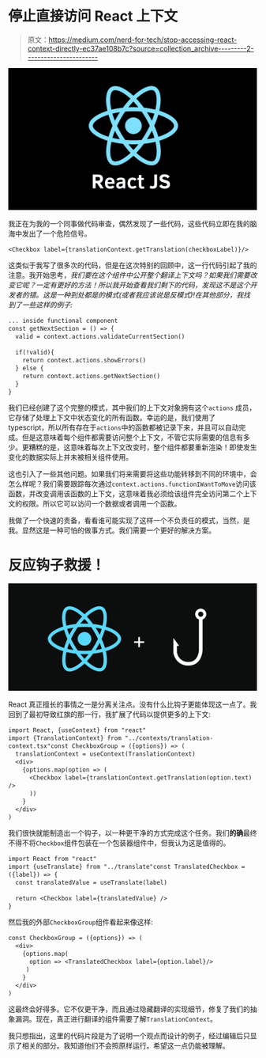 # 停止直接访问 React 上下文

> 原文：<https://medium.com/nerd-for-tech/stop-accessing-react-context-directly-ec37ae108b7c?source=collection_archive---------2----------------------->

![](img/d83064935042661cfdb0f3e0fb3eb5fc.png)

我正在为我的一个同事做代码审查，偶然发现了一些代码，这些代码立即在我的脑海中发出了一个危险信号。

```
<Checkbox label={translationContext.getTranslation(checkboxLabel)}/>
```

这类似于我写了很多次的代码，但是在这次特别的回顾中，这一行代码引起了我的注意。我开始思考，*我们要在这个组件中公开整个翻译上下文吗？如果我们需要改变它呢？一定有更好的方法！所以我开始查看我们剩下的代码，发现这不是这个开发者的错。这是一种到处都是的模式(或者我应该说是反模式)!在其他部分，我找到了一些这样的例子:*

```
... inside functional component
const getNextSection = () => {
  valid = context.actions.validateCurrentSection()

  if(!valid){
    return context.actions.showErrors()
  } else {
    return context.actions.getNextSection()
  }
}
```

我们已经创建了这个完整的模式，其中我们的上下文对象拥有这个`actions` 成员，它存储了处理上下文中状态变化的所有函数。幸运的是，我们使用了 typescript，所以所有存在于`actions`中的函数都被记录下来，并且可以自动完成。但是这意味着每个组件都需要访问整个上下文，不管它实际需要的信息有多少。更糟糕的是，这意味着每次上下文改变时，整个组件都要重新渲染！即使发生变化的数据实际上并未被相关组件使用。

这也引入了一些其他问题。如果我们将来需要将这些功能转移到不同的环境中，会怎么样呢？我们需要跟踪每次通过`context.actions.functionIWantToMove`访问该函数，并改变调用该函数的上下文，这意味着我必须给该组件完全访问第二个上下文的权限。所以它可以访问一个数据或者调用一个函数。

我做了一个快速的责备，看看谁可能实现了这样一个不负责任的模式，当然，是我。显然这是一种可怕的做事方式。我们需要一个更好的解决方案。

# 反应钩子救援！

![](img/092eb7b1ab2dd775c48eab00dc5a4c7d.png)

React 真正擅长的事情之一是分离关注点。没有什么比钩子更能体现这一点了。我回到了最初导致红旗的那一行，我扩展了代码以提供更多的上下文:

```
import React, {useContext} from "react"
import {TranslationContext} from "../contexts/translation-context.tsx"const CheckboxGroup = ({options}) => (
  translationContext = useContext(TranslationContext)
  <div>
    {options.map(option => (
      <Checkbox label={translationContext.getTranslation(option.text) />
      ))
    }
  </div>
)
```

我们很快就能制造出一个钩子，以一种更干净的方式完成这个任务。我们**的确**最终不得不将`Checkbox`组件包装在一个包装器组件中，但我认为这是值得的。

```
import React from "react"
import {useTranslate} from "../translate"const TranslatedCheckbox = ({label}) => {
  const translatedValue = useTranslate(label)

  return <Checkbox label={translatedValue} />
}
```

然后我的外部`CheckboxGroup`组件看起来像这样:

```
const CheckboxGroup = ({options}) => (
  <div>
    {options.map(
      option => <TranslatedCheckbox label={option.label}/>
     )
    }
  </div>
)
```

这最终会好得多。它不仅更干净，而且通过隐藏翻译的实现细节，修复了我们的抽象漏洞。现在，真正进行翻译的组件需要了解`TranslationContext`。

我只想指出，这里的代码片段是为了说明一个观点而设计的例子，经过编辑后只显示了相关的部分。我知道他们不会照原样运行。希望这一点仍能被理解。